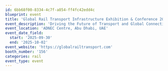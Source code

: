 ```yaml
---
id: 6bb68f00-8334-4c7f-a854-ff4fc42edd4c
blueprint: event
title: 'Global Rail Transport Infrastructure Exhibition & Conference 2025'
event_description: 'Driving the Future of Transport and Global Connectivity'
event_location: 'ADNEC Centre, Abu Dhabi, UAE'
event_date_field:
  start: '2025-09-30'
  end: '2025-10-02'
event_website: 'https://globalrailtransport.com'
booth_number: '156'
categories: rail
event_type: event
---
```

